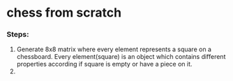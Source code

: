 # chess from scratch

### Steps:
1. Generate 8x8 matrix where every element represents a square on a chessboard. Every element(square) is an object which contains different properties according if square is empty or have a piece on it.
2. 